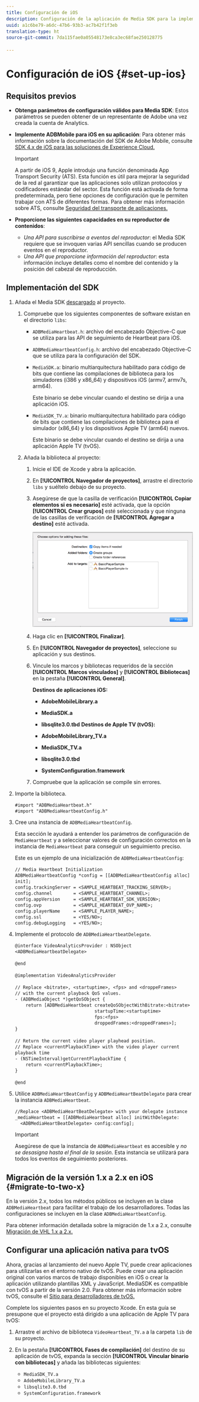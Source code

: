 ```yaml
---
title: Configuración de iOS
description: Configuración de la aplicación de Media SDK para la implementación en iOS.
uuid: a1c6be79-a6dc-47b6-93b3-ac7b42f1f3eb
translation-type: ht
source-git-commit: 7da115fae0a05548173e8ca3ec68fae250128775

---
```



# Configuración de iOS {#set-up-ios}

## Requisitos previos

* **Obtenga parámetros de configuración válidos para Media SDK**: Estos parámetros se pueden obtener de un representante de Adobe una vez creada la cuenta de Analytics.
* **Implemente ADBMobile para iOS en su aplicación**: Para obtener más información sobre la documentación del SDK de Adobe Mobile, consulte [SDK 4.x de iOS para las soluciones de Experience Cloud.](https://marketing.adobe.com/resources/help/es_ES/mobile/ios/)

   >[!IMPORTANT]
   >
   >A partir de iOS 9, Apple introdujo una función denominada App Transport Security (ATS). Esta función es útil para mejorar la seguridad de la red al garantizar que las aplicaciones solo utilizan protocolos y codificadores estándar del sector. Esta función está activada de forma predeterminada, pero tiene opciones de configuración que le permiten trabajar con ATS de diferentes formas. Para obtener más información sobre ATS, consulte [Seguridad del transporte de aplicaciones.](https://marketing.adobe.com/resources/help/es_ES/mobile/ios/app_transport_security.html)

* **Proporcione las siguientes capacidades en su reproductor de contenidos**:

   * _Una API para suscribirse a eventos del reproductor_: el Media SDK requiere que se invoquen varias API sencillas cuando se producen eventos en el reproductor.
   * _Una API que proporcione información del reproductor_: esta información incluye detalles como el nombre del contenido y la posición del cabezal de reproducción.

## Implementación del SDK

1. Añada el Media SDK [descargado](/help/sdk-implement/download-sdks.md#download-2x-sdks) al proyecto.

   1. Compruebe que los siguientes componentes de software existan en el directorio `libs`:

      * `ADBMediaHeartbeat.h`: archivo del encabezado Objective-C que se utiliza para las API de seguimiento de Heartbeat para iOS.
      * `ADBMediaHeartbeatConfig.h`: archivo del encabezado Objective-C que se utiliza para la configuración del SDK.
      * `MediaSDK.a`: binario multiarquitectura habilitado para código de bits que contiene las compilaciones de biblioteca para los simuladores (i386 y x86_64) y dispositivos iOS (armv7, armv7s, arm64).

         Este binario se debe vincular cuando el destino se dirija a una aplicación iOS.

      * `MediaSDK_TV.a`: binario multiarquitectura habilitado para código de bits que contiene las compilaciones de biblioteca para el simulador (x86_64) y los dispositivos Apple TV (arm64) nuevos.

         Este binario se debe vincular cuando el destino se dirija a una aplicación Apple TV (tvOS).
   1. Añada la biblioteca al proyecto:

      1. Inicie el IDE de Xcode y abra la aplicación.
      1. En **[!UICONTROL Navegador de proyectos]**, arrastre el directorio `libs` y suéltelo debajo de su proyecto.

      1. Asegúrese de que la casilla de verificación **[!UICONTROL Copiar elementos si es necesario]** esté activada, que la opción **[!UICONTROL Crear grupos]** esté seleccionada y que ninguna de las casillas de verificación de **[!UICONTROL Agregar a destino]** esté activada.

         ![](assets/choose-options_ios.png)

      1. Haga clic en **[!UICONTROL Finalizar]**.
      1. En **[!UICONTROL Navegador de proyectos]**, seleccione su aplicación y sus destinos.
      1. Vincule los marcos y bibliotecas requeridos de la sección **[!UICONTROL Marcos vinculados]** y **[!UICONTROL Bibliotecas]** en la pestaña **[!UICONTROL General]**.

         **Destinos de aplicaciones iOS:**

         * **AdobeMobileLibrary.a**
         * **MediaSDK.a**
         * **libsqlite3.0.tbd**
         **Destinos de Apple TV (tvOS):**

         * **AdobeMobileLibrary_TV.a**
         * **MediaSDK_TV.a**
         * **libsqlite3.0.tbd**
         * **SystemConfiguration.framework**
      1. Compruebe que la aplicación se compile sin errores.




1. Importe la biblioteca.

   ```
   #import "ADBMediaHeartbeat.h" 
   #import "ADBMediaHeartbeatConfig.h" 
   ```

1. Cree una instancia de `ADBMediaHeartbeatConfig`.

   Esta sección le ayudará a entender los parámetros de configuración de `MediaHeartbeat` y a seleccionar valores de configuración correctos en la instancia de `MediaHeartbeat` para conseguir un seguimiento preciso.

   Este es un ejemplo de una inicialización de `ADBMediaHeartbeatConfig`:

   ```
   // Media Heartbeat Initialization 
   ADBMediaHeartbeatConfig *config = [[ADBMediaHeartbeatConfig alloc] init]; 
   config.trackingServer = <SAMPLE_HEARTBEAT_TRACKING_SERVER>; 
   config.channel        = <SAMPLE_HEARTBEAT_CHANNEL>; 
   config.appVersion     = <SAMPLE_HEARTBEAT_SDK_VERSION>; 
   config.ovp            = <SAMPLE_HEARTBEAT_OVP_NAME>; 
   config.playerName     = <SAMPLE_PLAYER_NAME>; 
   config.ssl            = <YES/NO>; 
   config.debugLogging   = <YES/NO>; 
   ```

1. Implemente el protocolo de `ADBMediaHeartbeatDelegate`.

   ```
   @interface VideoAnalyticsProvider : NSObject <ADBMediaHeartbeatDelegate> 
   
   @end 
   
   @implementation VideoAnalyticsProvider 
   
   // Replace <bitrate>, <startuptime>, <fps> and <droppeFrames>  
   // with the current playback QoS values. 
   - (ADBMediaObject *)getQoSObject { 
       return [ADBMediaHeartbeat createQoSObjectWithBitrate:<bitrate>  
                                 startupTime:<startuptime>   
                                 fps:<fps>  
                                 droppedFrames:<droppedFrames>]; 
   } 
   
   // Return the current video player playhead position. 
   // Replace <currentPlaybackTime> with the video player current playback time 
   - (NSTimeInterval)getCurrentPlaybackTime { 
       return <currentPlaybackTime>; 
   } 
   
   @end
   ```

1. Utilice `ADBMediaHeartBeatConfig` y `ADBMediaHeartBeatDelegate` para crear la instancia `ADBMediaHeartbeat`.

   ```
   //Replace <ADBMediaHeartBeatDelegate> with your delegate instance 
   _mediaHeartbeat = [[ADBMediaHeartbeat alloc] initWithDelegate: 
     <ADBMediaHeartBeatDelegate> config:config];
   ```

   >[!IMPORTANT]
   >
   >Asegúrese de que la instancia de `ADBMediaHeartbeat` es accesible y *no se desasigna hasta el final de la sesión*. Esta instancia se utilizará para todos los eventos de seguimiento posteriores.

## Migración de la versión 1.x a 2.x en iOS {#migrate-to-two-x}

En la versión 2.x, todos los métodos públicos se incluyen en la clase `ADBMediaHeartbeat` para facilitar el trabajo de los desarrolladores. Todas las configuraciones se incluyen en la clase `ADBMediaHeartbeatConfig`.

Para obtener información detallada sobre la migración de 1.x a 2.x, consulte [Migración de VHL 1.x a 2.x.](/help/sdk-implement/va-1x-to-2x/mig-1x-2x-overview.md)

## Configurar una aplicación nativa para tvOS

Ahora, gracias al lanzamiento del nuevo Apple TV, puede crear aplicaciones para utilizarlas en el entorno nativo de tvOS. Puede crear una aplicación original con varios marcos de trabajo disponibles en iOS o crear la aplicación utilizando plantillas XML y JavaScript. MediaSDK es compatible con tvOS a partir de la versión 2.0. Para obtener más información sobre tvOS, consulte el [Sitio para desarrolladores de tvOS.](https://developer.apple.com/tvos/)

Complete los siguientes pasos en su proyecto Xcode. En esta guía se presupone que el proyecto está dirigido a una aplicación de Apple TV para tvOS:

1. Arrastre el archivo de biblioteca `VideoHeartbeat_TV.a` a la carpeta `lib` de su proyecto.

1. En la pestaña **[!UICONTROL Fases de compilación]** del destino de su aplicación de tvOS, expanda la sección **[!UICONTROL Vincular binario con bibliotecas]** y añada las bibliotecas siguientes:

   * `MediaSDK_TV.a`
   * `AdobeMobileLibrary_TV.a`
   * `libsqlite3.0.tbd`
   * `SystemConfiguration.framework`

